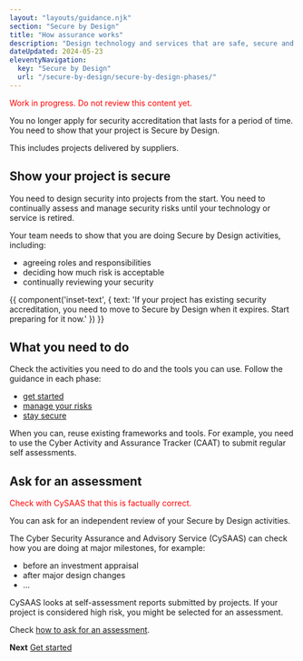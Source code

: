 ```yaml
---
layout: "layouts/guidance.njk"
section: "Secure by Design"
title: "How assurance works"
description: "Design technology and services that are safe, secure and resilient to cyber attack."
dateUpdated: 2024-05-23
eleventyNavigation:
  key: "Secure by Design"
  url: "/secure-by-design/secure-by-design-phases/"
---
```

<p class="govuk-body" style="color:red">
Work in progress. Do not review this content yet.
</p> 

You no longer apply for security accreditation that lasts for a period of time. You need to show that your project is Secure by Design. 

This includes projects delivered by suppliers.  

## Show your project is secure

You need to design security into projects from the start. You need to continually assess and manage security risks until your technology or service is retired. 

Your team needs to show that you are doing Secure by Design activities, including:

- agreeing roles and responsibilities
- deciding how much risk is acceptable
- continually reviewing your security

{{ component('inset-text', {
  text: 'If your project has existing security accreditation, you need to move to Secure by Design when it expires. Start preparing for it now.'
}) }}

## What you need to do

Check the activities you need to do and the tools you can use. Follow the guidance in each phase: 
 
- [get started]()
- [manage your risks]()
- [stay secure]() 

When you can, reuse existing frameworks and tools. For example, you need to use the Cyber Activity and Assurance Tracker (CAAT) to submit regular self assessments.

##  Ask for an assessment

<p class="govuk-body" style="color:red">
Check with CySAAS that this is factually correct.
</p> 

You can ask for an independent review of your Secure by Design activities. 

The Cyber Security Assurance and Advisory Service (CySAAS) can check how you are doing at major milestones, for example: 

- before an investment appraisal 
- after major design changes
- ...

CySAAS looks at self-assessment reports submitted by projects. If your project is considered high risk, you might be selected for an assessment.  

Check [how to ask for an assessment]().


**Next**
[Get started](/secure-by-design/get-started/)
